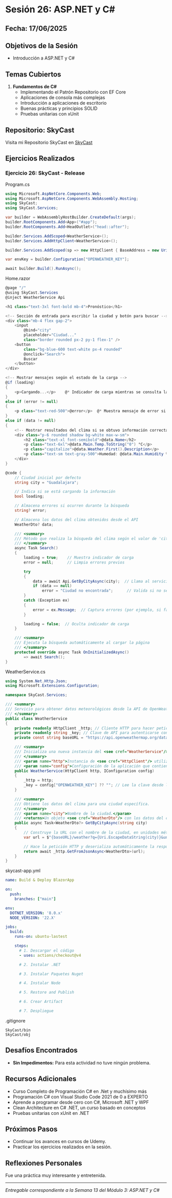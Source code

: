# Sesión 26: ASP.NET y C#

## Fecha: 17/06/2025

## Objetivos de la Sesión

- Introducción a ASP.NET y C#

## Temas Cubiertos

1. **Fundamentos de C#**
   - Implementando el Patrón Repositorio con EF Core
   - Aplicaciones de consola más complejas
   - Introducción a aplicaciones de escritorio
   - Buenas prácticas y principios SOLID
   - Pruebas unitarias con xUnit

## Repositorio: SkyCast
Visita mi Repositorio SkyCast en [SkyCast](https://github.com/LizzyMr/Academia-Mega-SkyCast)

## Ejercicios Realizados

### Ejercicio 26: SkyCast - Release

Program.cs
```cs
using Microsoft.AspNetCore.Components.Web;
using Microsoft.AspNetCore.Components.WebAssembly.Hosting;
using SkyCast;
using SkyCast.Services;

var builder = WebAssemblyHostBuilder.CreateDefault(args);
builder.RootComponents.Add<App>("#app");
builder.RootComponents.Add<HeadOutlet>("head::after");

builder.Services.AddScoped<WeatherService>();
builder.Services.AddHttpClient<WeatherService>();

builder.Services.AddScoped(sp => new HttpClient { BaseAddress = new Uri(builder.HostEnvironment.BaseAddress) });

var envKey = builder.Configuration["OPENWEATHER_KEY"];

await builder.Build().RunAsync();
```

Home.razor
```cs
@page "/"                     
@using SkyCast.Services       
@inject WeatherService Api    

<h1 class="text-3xl font-bold mb-4">Pronóstico</h1>

<!-- Sección de entrada para escribir la ciudad y botón para buscar -->
<div class="mb-4 flex gap-2">
    <input 
        @bind="city" 
        placeholder="Ciudad..."
        class="border rounded px-2 py-1 flex-1" />
    <button 
        class="bg-blue-600 text-white px-4 rounded" 
        @onclick="Search"> 
        Buscar 
    </button>
</div>

<!-- Mostrar mensajes según el estado de la carga -->
@if (loading)
{
    <p>Cargando...</p>    @* Indicador de carga mientras se consulta la API *@
}
else if (error != null)
{
    <p class="text-red-500">@error</p>  @* Muestra mensaje de error si ocurrió alguno *@
}
else if (data != null)
{
    <!-- Mostrar resultados del clima si se obtuvo información correctamente -->
    <div class="p-6 rounded shadow bg-white max-w-sm">
        <h2 class="text-xl font-semibold">@data.Name</h2>
        <p class="text-6xl">@data.Main.Temp.ToString("0") °C</p>
        <p class="capitalize">@data.Weather.First().Description</p>
        <p class="text-sm text-gray-500">Humedad: @data.Main.Humidity %</p>
    </div>
}

@code {
    // Ciudad inicial por defecto
    string city = "Guadalajara";

    // Indica si se está cargando la información
    bool loading;

    // Almacena errores si ocurren durante la búsqueda
    string? error;

    // Almacena los datos del clima obtenidos desde el API
    WeatherDto? data;

    /// <summary>
    /// Método que realiza la búsqueda del clima según el valor de 'city'
    /// </summary>
    async Task Search()
    {
        loading = true;    // Muestra indicador de carga
        error = null;      // Limpia errores previos

        try
        {
            data = await Api.GetByCityAsync(city);  // Llama al servicio
            if (data == null)
                error = "Ciudad no encontrada";      // Valida si no se devolvieron datos
        }
        catch (Exception ex)
        {
            error = ex.Message;  // Captura errores (por ejemplo, si falla la conexión)
        }

        loading = false;  // Oculta indicador de carga
    }

    /// <summary>
    /// Ejecuta la búsqueda automáticamente al cargar la página
    /// </summary>
    protected override async Task OnInitializedAsync()
        => await Search();
}
```

WeatherService.cs
```cs
using System.Net.Http.Json;
using Microsoft.Extensions.Configuration;

namespace SkyCast.Services;

/// <summary>
/// Servicio para obtener datos meteorológicos desde la API de OpenWeather.
/// </summary>
public class WeatherService
{
    private readonly HttpClient _http; // Cliente HTTP para hacer peticiones a la API
    private readonly string _key; // Clave de API para autenticarse con OpenWeather
    private const string baseURL = "https://api.openweathermap.org/data/2.5/"; // URL base de la API

    /// <summary>
    /// Inicializa una nueva instancia del <see cref="WeatherService"/>.
    /// </summary>
    /// <param name="http">Instancia de <see cref="HttpClient"/> utilizada para realizar las solicitudes HTTP.</param>
    /// <param name="config">Configuración de la aplicación que contiene la clave de API de OpenWeather.</param>
    public WeatherService(HttpClient http, IConfiguration config)
    {
        _http = http;
        _key = config["OPENWEATHER_KEY"] ?? ""; // Lee la clave desde la configuración
    }

    /// <summary>
    /// Obtiene los datos del clima para una ciudad específica.
    /// </summary>
    /// <param name="city">Nombre de la ciudad.</param>
    /// <returns>Un objeto <see cref="WeatherDto"/> con los datos del clima, o <c>null</c> si no se encuentra la ciudad.</returns>
    public async Task<WeatherDto?> GetByCityAsync(string city)
    {
        // Construye la URL con el nombre de la ciudad, en unidades métricas y lenguaje español
        var url = $"{baseURL}/weather?q={Uri.EscapeDataString(city)}&units=metric&appid={_key}&lang=es";

        // Hace la petición HTTP y deserializa automáticamente la respuesta JSON a WeatherDto
        return await _http.GetFromJsonAsync<WeatherDto>(url);
    }
}
```

skycast-app.yml
```yml
name: Build & Deploy BlazorApp

on:
  push: 
    branches: ["main"]

env:
  DOTNET_VERSION: '8.0.x'
  NODE_VERSION: '22.X'

jobs:
  build:
    runs-on: ubuntu-lastest

    steps: 
      # 1. Descargar el código
      - uses: actions/checkout@v4

      # 2. Instalar .NET

      # 3. Instalar Paquetes Nuget

      # 4. Instalar Node

      # 5. Restore and Publish

      # 6. Crear Artifact

      # 7. Despliegue
```

.gitignore
```git
SkyCast/bin
SkyCast/obj
```
## Desafíos Encontrados

- **Sin Impedimentos:** Para esta actividad no tuve ningún problema.


## Recursos Adicionales

- Curso Completo de Programación C# en .Net y muchísimo más
- Programación C# con Visual Studio Code 2021 de 0 a EXPERTO
- Aprende a programar desde cero con C#, Microsoft .NET y WPF
- Clean Architecture en C# .NET, un curso basado en conceptos
- Pruebas unitarias con xUnit en .NET

## Próximos Pasos

- Continuar los avances en cursos de Udemy. 
- Practicar los ejercicios realizados en la sesión.

## Reflexiones Personales

Fue una práctica muy interesante y entretenida.

---

*Entregable correspondiente a la Semana 13 del Módulo 3: ASP.NET y C#*